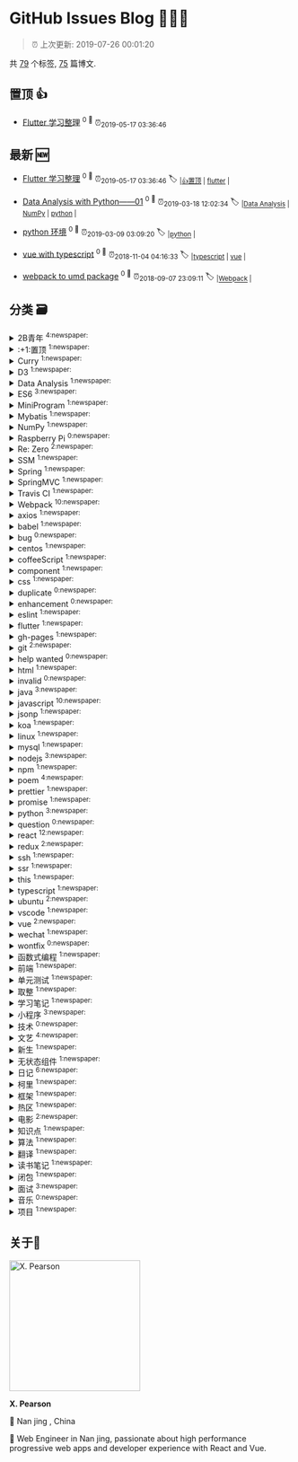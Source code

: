 
# GitHub Issues Blog :tada::tada::tada:
    
> :alarm_clock: 上次更新: 2019-07-26 00:01:20
    
共 [79](https://github.com/lirawx/note/labels) 个标签, [75](https://github.com/lirawx/note/issues) 篇博文.

## 置顶 :thumbsup: 
- [Flutter 学习整理](https://github.com/lirawx/note/issues/76)  <sup>0 :speech_balloon:</sup>  	 :alarm_clock:<sub>2019-05-17 03:36:46</sub> 
## 最新 :new: 
- [Flutter 学习整理](https://github.com/lirawx/note/issues/76) <sup>0 :speech_balloon:</sup>  			 :alarm_clock:<sub>2019-05-17 03:36:46</sub> 
 :label: 	<sub>|</sub><sub>[:+1:置顶](https://github.com/lirawx/note/labels/%3A%2B1%3A%E7%BD%AE%E9%A1%B6)	|	</sub><sub>[flutter](https://github.com/lirawx/note/labels/flutter)	|	</sub>

- [Data Analysis with Python——01](https://github.com/lirawx/note/issues/75) <sup>0 :speech_balloon:</sup>  			 :alarm_clock:<sub>2019-03-18 12:02:34</sub> 
 :label: 	<sub>|</sub><sub>[Data Analysis](https://github.com/lirawx/note/labels/Data%20Analysis)	|	</sub><sub>[NumPy](https://github.com/lirawx/note/labels/NumPy)	|	</sub><sub>[python](https://github.com/lirawx/note/labels/python)	|	</sub>

- [python 环境](https://github.com/lirawx/note/issues/74) <sup>0 :speech_balloon:</sup>  			 :alarm_clock:<sub>2019-03-09 03:09:20</sub> 
 :label: 	<sub>|</sub><sub>[python](https://github.com/lirawx/note/labels/python)	|	</sub>

- [vue with typescript](https://github.com/lirawx/note/issues/73) <sup>0 :speech_balloon:</sup>  			 :alarm_clock:<sub>2018-11-04 04:16:33</sub> 
 :label: 	<sub>|</sub><sub>[typescript](https://github.com/lirawx/note/labels/typescript)	|	</sub><sub>[vue](https://github.com/lirawx/note/labels/vue)	|	</sub>

- [webpack to umd package](https://github.com/lirawx/note/issues/72) <sup>0 :speech_balloon:</sup>  			 :alarm_clock:<sub>2018-09-07 23:09:11</sub> 
 :label: 	<sub>|</sub><sub>[Webpack](https://github.com/lirawx/note/labels/Webpack)	|	</sub>

## 分类  :card_file_box: 

<details>
<summary>2B青年	<sup>4:newspaper:</sup></summary>

- [初爱](https://github.com/lirawx/note/issues/23)  <sup>0 :speech_balloon:</sup>  	 :alarm_clock:<sub>2017-07-05 05:13:30</sub> 
- [关山月](https://github.com/lirawx/note/issues/22)  <sup>0 :speech_balloon:</sup>  	 :alarm_clock:<sub>2017-07-05 05:12:16</sub> 
- [雪中歌](https://github.com/lirawx/note/issues/21)  <sup>0 :speech_balloon:</sup>  	 :alarm_clock:<sub>2017-07-05 05:11:05</sub> 
- [江上有感](https://github.com/lirawx/note/issues/18)  <sup>0 :speech_balloon:</sup>  	 :alarm_clock:<sub>2017-07-05 05:08:59</sub> 


</details>

<details>
<summary>:+1:置顶	<sup>1:newspaper:</sup></summary>

- [Flutter 学习整理](https://github.com/lirawx/note/issues/76)  <sup>0 :speech_balloon:</sup>  	 :alarm_clock:<sub>2019-05-17 03:36:46</sub> 


</details>

<details>
<summary>Curry	<sup>1:newspaper:</sup></summary>

- [柯里化](https://github.com/lirawx/note/issues/29)  <sup>0 :speech_balloon:</sup>  	 :alarm_clock:<sub>2018-02-26 14:55:16</sub> 


</details>

<details>
<summary>D3	<sup>1:newspaper:</sup></summary>

- [D3 与 React ](https://github.com/lirawx/note/issues/63)  <sup>0 :speech_balloon:</sup>  	 :alarm_clock:<sub>2018-08-03 23:14:22</sub> 


</details>

<details>
<summary>Data Analysis	<sup>1:newspaper:</sup></summary>

- [Data Analysis with Python——01](https://github.com/lirawx/note/issues/75)  <sup>0 :speech_balloon:</sup>  	 :alarm_clock:<sub>2019-03-18 12:02:34</sub> 


</details>

<details>
<summary>ES6	<sup>3:newspaper:</sup></summary>

- [ES6 数组去重](https://github.com/lirawx/note/issues/57)  <sup>0 :speech_balloon:</sup>  	 :alarm_clock:<sub>2018-06-23 05:24:14</sub> 
- [ES6 知识点整理](https://github.com/lirawx/note/issues/34)  <sup>0 :speech_balloon:</sup>  	 :alarm_clock:<sub>2018-03-09 13:57:37</sub> 
- [【译】ES 6 代理 (Proxy) 简介 ](https://github.com/lirawx/note/issues/32)  <sup>0 :speech_balloon:</sup>  	 :alarm_clock:<sub>2018-03-07 06:46:05</sub> 


</details>

<details>
<summary>MiniProgram	<sup>1:newspaper:</sup></summary>

- [小程序ios 安卓兼容性](https://github.com/lirawx/note/issues/65)  <sup>0 :speech_balloon:</sup>  	 :alarm_clock:<sub>2018-08-27 14:03:02</sub> 


</details>

<details>
<summary>Mybatis	<sup>1:newspaper:</sup></summary>

- [java SSM框架的搭建](https://github.com/lirawx/note/issues/25)  <sup>0 :speech_balloon:</sup>  	 :alarm_clock:<sub>2017-08-05 13:27:50</sub> 


</details>

<details>
<summary>NumPy	<sup>1:newspaper:</sup></summary>

- [Data Analysis with Python——01](https://github.com/lirawx/note/issues/75)  <sup>0 :speech_balloon:</sup>  	 :alarm_clock:<sub>2019-03-18 12:02:34</sub> 


</details>

<details>
<summary>Raspberry Pi	<sup>0:newspaper:</sup></summary>



</details>

<details>
<summary>Re: Zero	<sup>2:newspaper:</sup></summary>

- [Re: Zero JSX 回调函数中的 this](https://github.com/lirawx/note/issues/44)  <sup>0 :speech_balloon:</sup>  	 :alarm_clock:<sub>2018-03-21 06:38:06</sub> 
- [## Re: Zero 学习一个组件](https://github.com/lirawx/note/issues/43)  <sup>0 :speech_balloon:</sup>  	 :alarm_clock:<sub>2018-03-21 06:35:50</sub> 


</details>

<details>
<summary>SSM	<sup>1:newspaper:</sup></summary>

- [java SSM框架的搭建](https://github.com/lirawx/note/issues/25)  <sup>0 :speech_balloon:</sup>  	 :alarm_clock:<sub>2017-08-05 13:27:50</sub> 


</details>

<details>
<summary>Spring	<sup>1:newspaper:</sup></summary>

- [java SSM框架的搭建](https://github.com/lirawx/note/issues/25)  <sup>0 :speech_balloon:</sup>  	 :alarm_clock:<sub>2017-08-05 13:27:50</sub> 


</details>

<details>
<summary>SpringMVC	<sup>1:newspaper:</sup></summary>

- [java SSM框架的搭建](https://github.com/lirawx/note/issues/25)  <sup>0 :speech_balloon:</sup>  	 :alarm_clock:<sub>2017-08-05 13:27:50</sub> 


</details>

<details>
<summary>Travis CI	<sup>1:newspaper:</sup></summary>

- [travis ci 持续集成](https://github.com/lirawx/note/issues/26)  <sup>0 :speech_balloon:</sup>  	 :alarm_clock:<sub>2017-10-01 16:42:18</sub> 


</details>

<details>
<summary>Webpack	<sup>10:newspaper:</sup></summary>

- [webpack to umd package](https://github.com/lirawx/note/issues/72)  <sup>0 :speech_balloon:</sup>  	 :alarm_clock:<sub>2018-09-07 23:09:11</sub> 
- [webpack 4 - webpack-merge to config dev prod environment quickly](https://github.com/lirawx/note/issues/71)  <sup>0 :speech_balloon:</sup>  	 :alarm_clock:<sub>2018-09-07 23:06:27</sub> 
- [webpack4-HMR with webpack-dev-server](https://github.com/lirawx/note/issues/70)  <sup>0 :speech_balloon:</sup>  	 :alarm_clock:<sub>2018-09-07 23:04:19</sub> 
- [webpack4-Atuo serve dist file](https://github.com/lirawx/note/issues/69)  <sup>0 :speech_balloon:</sup>  	 :alarm_clock:<sub>2018-09-07 23:02:49</sub> 
- [# webpack4-command line without config file](https://github.com/lirawx/note/issues/68)  <sup>0 :speech_balloon:</sup>  	 :alarm_clock:<sub>2018-09-07 23:01:11</sub> 
- [webpack4 - Basic config](https://github.com/lirawx/note/issues/67)  <sup>0 :speech_balloon:</sup>  	 :alarm_clock:<sub>2018-09-07 23:00:24</sub> 
- [react webpack babel 三剑客错误处理](https://github.com/lirawx/note/issues/53)  <sup>0 :speech_balloon:</sup>  	 :alarm_clock:<sub>2018-06-04 23:29:56</sub> 
- [webpack 3.5.5 文档 再读](https://github.com/lirawx/note/issues/52)  <sup>0 :speech_balloon:</sup>  	 :alarm_clock:<sub>2018-06-04 23:29:02</sub> 
- [webpack 4 ](https://github.com/lirawx/note/issues/39)  <sup>0 :speech_balloon:</sup>  	 :alarm_clock:<sub>2018-03-16 08:34:17</sub> 
- [Webpack 入门](https://github.com/lirawx/note/issues/11)  <sup>0 :speech_balloon:</sup>  	 :alarm_clock:<sub>2017-07-05 05:00:27</sub> 


</details>

<details>
<summary>axios	<sup>1:newspaper:</sup></summary>

- [基于 Promise 的 HTTP 请求客户端，axios](https://github.com/lirawx/note/issues/13)  <sup>0 :speech_balloon:</sup>  	 :alarm_clock:<sub>2017-07-05 05:03:27</sub> 


</details>

<details>
<summary>babel	<sup>1:newspaper:</sup></summary>

- [react webpack babel 三剑客错误处理](https://github.com/lirawx/note/issues/53)  <sup>0 :speech_balloon:</sup>  	 :alarm_clock:<sub>2018-06-04 23:29:56</sub> 


</details>

<details>
<summary>bug	<sup>0:newspaper:</sup></summary>



</details>

<details>
<summary>centos	<sup>1:newspaper:</sup></summary>

- [ssh 权限问题](https://github.com/lirawx/note/issues/41)  <sup>0 :speech_balloon:</sup>  	 :alarm_clock:<sub>2018-03-21 04:54:43</sub> 


</details>

<details>
<summary>coffeeScript	<sup>1:newspaper:</sup></summary>

- [CoffeeScript 基础知识](https://github.com/lirawx/note/issues/8)  <sup>0 :speech_balloon:</sup>  	 :alarm_clock:<sub>2017-07-05 04:57:25</sub> 


</details>

<details>
<summary>component	<sup>1:newspaper:</sup></summary>

- [## Re: Zero 学习一个组件](https://github.com/lirawx/note/issues/43)  <sup>0 :speech_balloon:</sup>  	 :alarm_clock:<sub>2018-03-21 06:35:50</sub> 


</details>

<details>
<summary>css	<sup>1:newspaper:</sup></summary>

- [前端开发，从草根到英雄(总结)](https://github.com/lirawx/note/issues/12)  <sup>0 :speech_balloon:</sup>  	 :alarm_clock:<sub>2017-07-05 05:02:13</sub> 


</details>

<details>
<summary>duplicate	<sup>0:newspaper:</sup></summary>



</details>

<details>
<summary>enhancement	<sup>0:newspaper:</sup></summary>



</details>

<details>
<summary>eslint	<sup>1:newspaper:</sup></summary>

- [vscode AutoSave With Prettier ](https://github.com/lirawx/note/issues/64)  <sup>0 :speech_balloon:</sup>  	 :alarm_clock:<sub>2018-08-23 13:21:46</sub> 


</details>

<details>
<summary>flutter	<sup>1:newspaper:</sup></summary>

- [Flutter 学习整理](https://github.com/lirawx/note/issues/76)  <sup>0 :speech_balloon:</sup>  	 :alarm_clock:<sub>2019-05-17 03:36:46</sub> 


</details>

<details>
<summary>gh-pages	<sup>1:newspaper:</sup></summary>

- [travis ci 持续集成](https://github.com/lirawx/note/issues/26)  <sup>0 :speech_balloon:</sup>  	 :alarm_clock:<sub>2017-10-01 16:42:18</sub> 


</details>

<details>
<summary>git	<sup>2:newspaper:</sup></summary>

- [travis ci 持续集成](https://github.com/lirawx/note/issues/26)  <sup>0 :speech_balloon:</sup>  	 :alarm_clock:<sub>2017-10-01 16:42:18</sub> 
- [git 安装与使用](https://github.com/lirawx/note/issues/14)  <sup>0 :speech_balloon:</sup>  	 :alarm_clock:<sub>2017-07-05 05:04:34</sub> 


</details>

<details>
<summary>help wanted	<sup>0:newspaper:</sup></summary>



</details>

<details>
<summary>html	<sup>1:newspaper:</sup></summary>

- [前端开发，从草根到英雄(总结)](https://github.com/lirawx/note/issues/12)  <sup>0 :speech_balloon:</sup>  	 :alarm_clock:<sub>2017-07-05 05:02:13</sub> 


</details>

<details>
<summary>invalid	<sup>0:newspaper:</sup></summary>



</details>

<details>
<summary>java	<sup>3:newspaper:</sup></summary>

- [Oracle 与 MySql 区别(笔记)](https://github.com/lirawx/note/issues/6)  <sup>0 :speech_balloon:</sup>  	 :alarm_clock:<sub>2017-07-05 04:55:41</sub> 
- [java基础知识笔记（2）](https://github.com/lirawx/note/issues/5)  <sup>0 :speech_balloon:</sup>  	 :alarm_clock:<sub>2017-07-05 04:55:02</sub> 
- [java基础知识笔记（1）](https://github.com/lirawx/note/issues/4)  <sup>0 :speech_balloon:</sup>  	 :alarm_clock:<sub>2017-07-05 04:54:25</sub> 


</details>

<details>
<summary>javascript	<sup>10:newspaper:</sup></summary>

- [ES6 数组去重](https://github.com/lirawx/note/issues/57)  <sup>0 :speech_balloon:</sup>  	 :alarm_clock:<sub>2018-06-23 05:24:14</sub> 
- [函数式编程](https://github.com/lirawx/note/issues/49)  <sup>0 :speech_balloon:</sup>  	 :alarm_clock:<sub>2018-06-04 23:25:35</sub> 
- [javascript 转换](https://github.com/lirawx/note/issues/38)  <sup>0 :speech_balloon:</sup>  	 :alarm_clock:<sub>2018-03-16 00:57:53</sub> 
- [算法](https://github.com/lirawx/note/issues/36)  <sup>0 :speech_balloon:</sup>  	 :alarm_clock:<sub>2018-03-10 06:14:28</sub> 
- [this的指向](https://github.com/lirawx/note/issues/31)  <sup>0 :speech_balloon:</sup>  	 :alarm_clock:<sub>2018-02-26 14:57:50</sub> 
- [闭包的应用](https://github.com/lirawx/note/issues/30)  <sup>0 :speech_balloon:</sup>  	 :alarm_clock:<sub>2018-02-26 14:57:02</sub> 
- [手撸一个 redux 实现](https://github.com/lirawx/note/issues/28)  <sup>0 :speech_balloon:</sup>  	 :alarm_clock:<sub>2018-02-26 14:53:30</sub> 
- [javascript 精粹](https://github.com/lirawx/note/issues/27)  <sup>0 :speech_balloon:</sup>  	 :alarm_clock:<sub>2017-11-20 11:28:06</sub> 
- [基于 Promise 的 HTTP 请求客户端，axios](https://github.com/lirawx/note/issues/13)  <sup>0 :speech_balloon:</sup>  	 :alarm_clock:<sub>2017-07-05 05:03:27</sub> 
- [前端开发，从草根到英雄(总结)](https://github.com/lirawx/note/issues/12)  <sup>0 :speech_balloon:</sup>  	 :alarm_clock:<sub>2017-07-05 05:02:13</sub> 


</details>

<details>
<summary>jsonp	<sup>1:newspaper:</sup></summary>

- [Promise Jsonp](https://github.com/lirawx/note/issues/50)  <sup>0 :speech_balloon:</sup>  	 :alarm_clock:<sub>2018-06-04 23:26:58</sub> 


</details>

<details>
<summary>koa	<sup>1:newspaper:</sup></summary>

- [Koa 中间件](https://github.com/lirawx/note/issues/60)  <sup>0 :speech_balloon:</sup>  	 :alarm_clock:<sub>2018-08-03 23:09:21</sub> 


</details>

<details>
<summary>linux	<sup>1:newspaper:</sup></summary>

- [Ubuntu安装BTSync](https://github.com/lirawx/note/issues/7)  <sup>1 :speech_balloon:</sup>  	 :alarm_clock:<sub>2017-07-05 04:56:56</sub> 


</details>

<details>
<summary>mysql	<sup>1:newspaper:</sup></summary>

- [Mysql 备忘](https://github.com/lirawx/note/issues/45)  <sup>0 :speech_balloon:</sup>  	 :alarm_clock:<sub>2018-03-26 00:40:43</sub> 


</details>

<details>
<summary>nodejs	<sup>3:newspaper:</sup></summary>

- [Promise Jsonp](https://github.com/lirawx/note/issues/50)  <sup>0 :speech_balloon:</sup>  	 :alarm_clock:<sub>2018-06-04 23:26:58</sub> 
- [travis ci 持续集成](https://github.com/lirawx/note/issues/26)  <sup>0 :speech_balloon:</sup>  	 :alarm_clock:<sub>2017-10-01 16:42:18</sub> 
- [基于 Promise 的 HTTP 请求客户端，axios](https://github.com/lirawx/note/issues/13)  <sup>0 :speech_balloon:</sup>  	 :alarm_clock:<sub>2017-07-05 05:03:27</sub> 


</details>

<details>
<summary>npm	<sup>1:newspaper:</sup></summary>

- [publish package to npmjs.com](https://github.com/lirawx/note/issues/66)  <sup>0 :speech_balloon:</sup>  	 :alarm_clock:<sub>2018-08-30 14:05:16</sub> 


</details>

<details>
<summary>poem	<sup>4:newspaper:</sup></summary>

- [初爱](https://github.com/lirawx/note/issues/23)  <sup>0 :speech_balloon:</sup>  	 :alarm_clock:<sub>2017-07-05 05:13:30</sub> 
- [关山月](https://github.com/lirawx/note/issues/22)  <sup>0 :speech_balloon:</sup>  	 :alarm_clock:<sub>2017-07-05 05:12:16</sub> 
- [雪中歌](https://github.com/lirawx/note/issues/21)  <sup>0 :speech_balloon:</sup>  	 :alarm_clock:<sub>2017-07-05 05:11:05</sub> 
- [江上有感](https://github.com/lirawx/note/issues/18)  <sup>0 :speech_balloon:</sup>  	 :alarm_clock:<sub>2017-07-05 05:08:59</sub> 


</details>

<details>
<summary>prettier	<sup>1:newspaper:</sup></summary>

- [vscode AutoSave With Prettier ](https://github.com/lirawx/note/issues/64)  <sup>0 :speech_balloon:</sup>  	 :alarm_clock:<sub>2018-08-23 13:21:46</sub> 


</details>

<details>
<summary>promise	<sup>1:newspaper:</sup></summary>

- [基于 Promise 的 HTTP 请求客户端，axios](https://github.com/lirawx/note/issues/13)  <sup>0 :speech_balloon:</sup>  	 :alarm_clock:<sub>2017-07-05 05:03:27</sub> 


</details>

<details>
<summary>python	<sup>3:newspaper:</sup></summary>

- [Data Analysis with Python——01](https://github.com/lirawx/note/issues/75)  <sup>0 :speech_balloon:</sup>  	 :alarm_clock:<sub>2019-03-18 12:02:34</sub> 
- [python 环境](https://github.com/lirawx/note/issues/74)  <sup>0 :speech_balloon:</sup>  	 :alarm_clock:<sub>2019-03-09 03:09:20</sub> 
- [python之pyenv版本控制](https://github.com/lirawx/note/issues/15)  <sup>0 :speech_balloon:</sup>  	 :alarm_clock:<sub>2017-07-05 05:05:46</sub> 


</details>

<details>
<summary>question	<sup>0:newspaper:</sup></summary>



</details>

<details>
<summary>react	<sup>12:newspaper:</sup></summary>

- [D3 与 React ](https://github.com/lirawx/note/issues/63)  <sup>0 :speech_balloon:</sup>  	 :alarm_clock:<sub>2018-08-03 23:14:22</sub> 
- [React 单元测试](https://github.com/lirawx/note/issues/62)  <sup>0 :speech_balloon:</sup>  	 :alarm_clock:<sub>2018-08-03 23:12:47</sub> 
- [React 服务端渲染](https://github.com/lirawx/note/issues/61)  <sup>0 :speech_balloon:</sup>  	 :alarm_clock:<sub>2018-08-03 23:10:22</sub> 
- [redux 写法详解](https://github.com/lirawx/note/issues/59)  <sup>0 :speech_balloon:</sup>  	 :alarm_clock:<sub>2018-07-22 07:49:56</sub> 
- [react webpack babel 三剑客错误处理](https://github.com/lirawx/note/issues/53)  <sup>0 :speech_balloon:</sup>  	 :alarm_clock:<sub>2018-06-04 23:29:56</sub> 
- [一个可用于生产环境的开发框架的搭建](https://github.com/lirawx/note/issues/48)  <sup>0 :speech_balloon:</sup>  	 :alarm_clock:<sub>2018-05-13 01:01:13</sub> 
- [项目结构详解](https://github.com/lirawx/note/issues/47)  <sup>0 :speech_balloon:</sup>  	 :alarm_clock:<sub>2018-05-10 08:42:43</sub> 
- [Re: Zero JSX 回调函数中的 this](https://github.com/lirawx/note/issues/44)  <sup>0 :speech_balloon:</sup>  	 :alarm_clock:<sub>2018-03-21 06:38:06</sub> 
- [## Re: Zero 学习一个组件](https://github.com/lirawx/note/issues/43)  <sup>0 :speech_balloon:</sup>  	 :alarm_clock:<sub>2018-03-21 06:35:50</sub> 
- [无状态函数式组件](https://github.com/lirawx/note/issues/37)  <sup>0 :speech_balloon:</sup>  	 :alarm_clock:<sub>2018-03-15 09:16:12</sub> 
- [面试纪要](https://github.com/lirawx/note/issues/33)  <sup>0 :speech_balloon:</sup>  	 :alarm_clock:<sub>2018-03-08 08:43:02</sub> 
- [手撸一个 redux 实现](https://github.com/lirawx/note/issues/28)  <sup>0 :speech_balloon:</sup>  	 :alarm_clock:<sub>2018-02-26 14:53:30</sub> 


</details>

<details>
<summary>redux	<sup>2:newspaper:</sup></summary>

- [redux 写法详解](https://github.com/lirawx/note/issues/59)  <sup>0 :speech_balloon:</sup>  	 :alarm_clock:<sub>2018-07-22 07:49:56</sub> 
- [手撸一个 redux 实现](https://github.com/lirawx/note/issues/28)  <sup>0 :speech_balloon:</sup>  	 :alarm_clock:<sub>2018-02-26 14:53:30</sub> 


</details>

<details>
<summary>ssh	<sup>1:newspaper:</sup></summary>

- [ssh 权限问题](https://github.com/lirawx/note/issues/41)  <sup>0 :speech_balloon:</sup>  	 :alarm_clock:<sub>2018-03-21 04:54:43</sub> 


</details>

<details>
<summary>ssr	<sup>1:newspaper:</sup></summary>

- [React 服务端渲染](https://github.com/lirawx/note/issues/61)  <sup>0 :speech_balloon:</sup>  	 :alarm_clock:<sub>2018-08-03 23:10:22</sub> 


</details>

<details>
<summary>this	<sup>1:newspaper:</sup></summary>

- [this的指向](https://github.com/lirawx/note/issues/31)  <sup>0 :speech_balloon:</sup>  	 :alarm_clock:<sub>2018-02-26 14:57:50</sub> 


</details>

<details>
<summary>typescript	<sup>1:newspaper:</sup></summary>

- [vue with typescript](https://github.com/lirawx/note/issues/73)  <sup>0 :speech_balloon:</sup>  	 :alarm_clock:<sub>2018-11-04 04:16:33</sub> 


</details>

<details>
<summary>ubuntu	<sup>2:newspaper:</sup></summary>

- [Ubuntu使用dnsmasq作本地DNS缓存](https://github.com/lirawx/note/issues/24)  <sup>0 :speech_balloon:</sup>  	 :alarm_clock:<sub>2017-07-23 02:06:56</sub> 
- [Ubuntu安装BTSync](https://github.com/lirawx/note/issues/7)  <sup>1 :speech_balloon:</sup>  	 :alarm_clock:<sub>2017-07-05 04:56:56</sub> 


</details>

<details>
<summary>vscode	<sup>1:newspaper:</sup></summary>

- [vscode AutoSave With Prettier ](https://github.com/lirawx/note/issues/64)  <sup>0 :speech_balloon:</sup>  	 :alarm_clock:<sub>2018-08-23 13:21:46</sub> 


</details>

<details>
<summary>vue	<sup>2:newspaper:</sup></summary>

- [vue with typescript](https://github.com/lirawx/note/issues/73)  <sup>0 :speech_balloon:</sup>  	 :alarm_clock:<sub>2018-11-04 04:16:33</sub> 
- [vue全面介绍--全家桶（vue笔记一）](https://github.com/lirawx/note/issues/10)  <sup>0 :speech_balloon:</sup>  	 :alarm_clock:<sub>2017-07-05 04:58:48</sub> 


</details>

<details>
<summary>wechat	<sup>1:newspaper:</sup></summary>

- [小程序ios 安卓兼容性](https://github.com/lirawx/note/issues/65)  <sup>0 :speech_balloon:</sup>  	 :alarm_clock:<sub>2018-08-27 14:03:02</sub> 


</details>

<details>
<summary>wontfix	<sup>0:newspaper:</sup></summary>



</details>

<details>
<summary>函数式编程	<sup>1:newspaper:</sup></summary>

- [函数式编程](https://github.com/lirawx/note/issues/49)  <sup>0 :speech_balloon:</sup>  	 :alarm_clock:<sub>2018-06-04 23:25:35</sub> 


</details>

<details>
<summary>前端	<sup>1:newspaper:</sup></summary>

- [柯里化](https://github.com/lirawx/note/issues/29)  <sup>0 :speech_balloon:</sup>  	 :alarm_clock:<sub>2018-02-26 14:55:16</sub> 


</details>

<details>
<summary>单元测试	<sup>1:newspaper:</sup></summary>

- [React 单元测试](https://github.com/lirawx/note/issues/62)  <sup>0 :speech_balloon:</sup>  	 :alarm_clock:<sub>2018-08-03 23:12:47</sub> 


</details>

<details>
<summary>取整	<sup>1:newspaper:</sup></summary>

- [javascript 转换](https://github.com/lirawx/note/issues/38)  <sup>0 :speech_balloon:</sup>  	 :alarm_clock:<sub>2018-03-16 00:57:53</sub> 


</details>

<details>
<summary>学习笔记	<sup>1:newspaper:</sup></summary>

- [javascript 精粹](https://github.com/lirawx/note/issues/27)  <sup>0 :speech_balloon:</sup>  	 :alarm_clock:<sub>2017-11-20 11:28:06</sub> 


</details>

<details>
<summary>小程序	<sup>3:newspaper:</sup></summary>

- [小程序热区](https://github.com/lirawx/note/issues/58)  <sup>0 :speech_balloon:</sup>  	 :alarm_clock:<sub>2018-06-23 05:25:13</sub> 
- [小程序组件及组件事件转发](https://github.com/lirawx/note/issues/56)  <sup>0 :speech_balloon:</sup>  	 :alarm_clock:<sub>2018-06-23 05:18:36</sub> 
- [小程序热区](https://github.com/lirawx/note/issues/55)  <sup>0 :speech_balloon:</sup>  	 :alarm_clock:<sub>2018-06-23 05:12:12</sub> 


</details>

<details>
<summary>技术	<sup>0:newspaper:</sup></summary>



</details>

<details>
<summary>文艺	<sup>4:newspaper:</sup></summary>

- [初爱](https://github.com/lirawx/note/issues/23)  <sup>0 :speech_balloon:</sup>  	 :alarm_clock:<sub>2017-07-05 05:13:30</sub> 
- [关山月](https://github.com/lirawx/note/issues/22)  <sup>0 :speech_balloon:</sup>  	 :alarm_clock:<sub>2017-07-05 05:12:16</sub> 
- [雪中歌](https://github.com/lirawx/note/issues/21)  <sup>0 :speech_balloon:</sup>  	 :alarm_clock:<sub>2017-07-05 05:11:05</sub> 
- [江上有感](https://github.com/lirawx/note/issues/18)  <sup>0 :speech_balloon:</sup>  	 :alarm_clock:<sub>2017-07-05 05:08:59</sub> 


</details>

<details>
<summary>新生	<sup>1:newspaper:</sup></summary>

- [拿到公司电脑，之后要做些什么](https://github.com/lirawx/note/issues/46)  <sup>0 :speech_balloon:</sup>  	 :alarm_clock:<sub>2018-04-16 14:20:03</sub> 


</details>

<details>
<summary>无状态组件	<sup>1:newspaper:</sup></summary>

- [无状态函数式组件](https://github.com/lirawx/note/issues/37)  <sup>0 :speech_balloon:</sup>  	 :alarm_clock:<sub>2018-03-15 09:16:12</sub> 


</details>

<details>
<summary>日记	<sup>6:newspaper:</sup></summary>

- [对未来的思考](https://github.com/lirawx/note/issues/20)  <sup>0 :speech_balloon:</sup>  	 :alarm_clock:<sub>2017-07-05 05:10:32</sub> 
- [谁说的青春无悔](https://github.com/lirawx/note/issues/19)  <sup>0 :speech_balloon:</sup>  	 :alarm_clock:<sub>2017-07-05 05:09:48</sub> 
- [生活，需要一些仪式感 ](https://github.com/lirawx/note/issues/17)  <sup>0 :speech_balloon:</sup>  	 :alarm_clock:<sub>2017-07-05 05:07:31</sub> 
- [2015-09-08-反思](https://github.com/lirawx/note/issues/16)  <sup>0 :speech_balloon:</sup>  	 :alarm_clock:<sub>2017-07-05 05:06:45</sub> 
- [2017-05-19-总结](https://github.com/lirawx/note/issues/3)  <sup>0 :speech_balloon:</sup>  	 :alarm_clock:<sub>2017-07-05 04:53:26</sub> 
- [热爱工作热爱生活](https://github.com/lirawx/note/issues/2)  <sup>0 :speech_balloon:</sup>  	 :alarm_clock:<sub>2017-07-05 04:00:29</sub> 


</details>

<details>
<summary>柯里	<sup>1:newspaper:</sup></summary>

- [柯里化](https://github.com/lirawx/note/issues/29)  <sup>0 :speech_balloon:</sup>  	 :alarm_clock:<sub>2018-02-26 14:55:16</sub> 


</details>

<details>
<summary>框架	<sup>1:newspaper:</sup></summary>

- [一个可用于生产环境的开发框架的搭建](https://github.com/lirawx/note/issues/48)  <sup>0 :speech_balloon:</sup>  	 :alarm_clock:<sub>2018-05-13 01:01:13</sub> 


</details>

<details>
<summary>热区	<sup>1:newspaper:</sup></summary>

- [小程序热区](https://github.com/lirawx/note/issues/55)  <sup>0 :speech_balloon:</sup>  	 :alarm_clock:<sub>2018-06-23 05:12:12</sub> 


</details>

<details>
<summary>电影	<sup>2:newspaper:</sup></summary>

- [无问西东](https://github.com/lirawx/note/issues/51)  <sup>0 :speech_balloon:</sup>  	 :alarm_clock:<sub>2018-06-04 23:27:58</sub> 
- [姜文的一步之遥](https://github.com/lirawx/note/issues/9)  <sup>0 :speech_balloon:</sup>  	 :alarm_clock:<sub>2017-07-05 04:58:08</sub> 


</details>

<details>
<summary>知识点	<sup>1:newspaper:</sup></summary>

- [ES6 知识点整理](https://github.com/lirawx/note/issues/34)  <sup>0 :speech_balloon:</sup>  	 :alarm_clock:<sub>2018-03-09 13:57:37</sub> 


</details>

<details>
<summary>算法	<sup>1:newspaper:</sup></summary>

- [算法](https://github.com/lirawx/note/issues/36)  <sup>0 :speech_balloon:</sup>  	 :alarm_clock:<sub>2018-03-10 06:14:28</sub> 


</details>

<details>
<summary>翻译	<sup>1:newspaper:</sup></summary>

- [【译】ES 6 代理 (Proxy) 简介 ](https://github.com/lirawx/note/issues/32)  <sup>0 :speech_balloon:</sup>  	 :alarm_clock:<sub>2018-03-07 06:46:05</sub> 


</details>

<details>
<summary>读书笔记	<sup>1:newspaper:</sup></summary>

- [生活，需要一些仪式感 ](https://github.com/lirawx/note/issues/17)  <sup>0 :speech_balloon:</sup>  	 :alarm_clock:<sub>2017-07-05 05:07:31</sub> 


</details>

<details>
<summary>闭包	<sup>1:newspaper:</sup></summary>

- [闭包的应用](https://github.com/lirawx/note/issues/30)  <sup>0 :speech_balloon:</sup>  	 :alarm_clock:<sub>2018-02-26 14:57:02</sub> 


</details>

<details>
<summary>面试	<sup>3:newspaper:</sup></summary>

- [面试纪要](https://github.com/lirawx/note/issues/33)  <sup>0 :speech_balloon:</sup>  	 :alarm_clock:<sub>2018-03-08 08:43:02</sub> 
- [this的指向](https://github.com/lirawx/note/issues/31)  <sup>0 :speech_balloon:</sup>  	 :alarm_clock:<sub>2018-02-26 14:57:50</sub> 
- [柯里化](https://github.com/lirawx/note/issues/29)  <sup>0 :speech_balloon:</sup>  	 :alarm_clock:<sub>2018-02-26 14:55:16</sub> 


</details>

<details>
<summary>音乐	<sup>0:newspaper:</sup></summary>



</details>

<details>
<summary>项目	<sup>1:newspaper:</sup></summary>

- [项目结构详解](https://github.com/lirawx/note/issues/47)  <sup>0 :speech_balloon:</sup>  	 :alarm_clock:<sub>2018-05-10 08:42:43</sub> 


</details>

## 关于:boy: 

[<img alt="X. Pearson" src="https://avatars3.githubusercontent.com/u/10678334?v=4" width="233"/>](https://github.com/lirawx)

**X. Pearson**

:round_pushpin: Nan jing , China

:black_flag: Web Engineer in Nan jing, passionate about high performance progressive web apps and developer experience with React and Vue.
